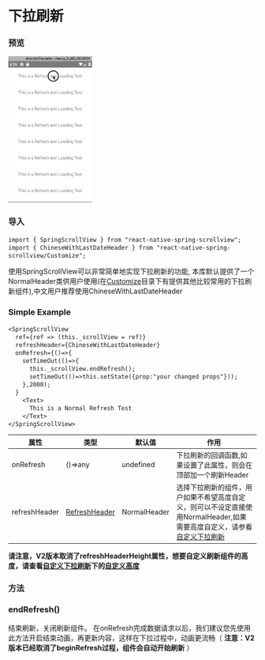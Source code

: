 # 下拉刷新

### 预览
![Preview](../../res/RefreshingStickyContent.gif)

### 导入

```$js
import { SpringScrollView } from "react-native-spring-scrollview";
import { ChineseWithLastDateHeader } from "react-native-spring-scrollview/Customize";
```

使用SpringScrollView可以非常简单地实现下拉刷新的功能, 本库默认提供了一个NormalHeader类供用户使用(在[Customize](https://github.com/bolan9999/react-native-spring-scrollview/tree/master/src/Customize)目录下有提供其他比较常用的下拉刷新组件),中文用户推荐使用ChineseWithLastDateHeader

### Simple Example

```$js
<SpringScrollView
  ref={ref => (this._scrollView = ref)}
  refreshHeader={ChineseWithLastDateHeader}
  onRefresh={()=>{
    setTimeOut(()=>{
      this._scrollView.endRefresh();
      setTimeOut(()=>this.setState({prop:"your changed props"}));
    },2000);
  }
    <Text>
      This is a Normal Refresh Test
    </Text>
</SpringScrollView>
```

属性  |  类型  |  默认值  |  作用  
---- | ------ | --------- | --------
onRefresh | ()=>any | undefined | 下拉刷新的回调函数,如果设置了此属性，则会在顶部加一个刷新Header
refreshHeader | [RefreshHeader](https://github.com/bolan9999/react-native-spring-scrollview/blob/master/src/RefreshHeader.js) | NormalHeader | 选择下拉刷新的组件，用户如果不希望高度自定义，则可以不设定直接使用NormalHeader,如果需要高度自定义，请参看[自定义下拉刷新](zh-cn/V2/CustomRefresh)


**请注意，V2版本取消了refreshHeaderHeight属性，想要自定义刷新组件的高度，请查看[自定义下拉刷新](zh-cn/V2/CustomRefresh)下的[自定义高度](zh-cn/V2/CustomRefresh?id=自定义刷新组件的高度)**


### 方法

### endRefresh()

结束刷新，关闭刷新组件。 在onRefresh完成数据请求以后，我们建议您先使用此方法开启结束动画，再更新内容，这样在下拉过程中，动画更流畅（ **注意：V2版本已经取消了beginRefresh过程，组件会自动开始刷新** ）

